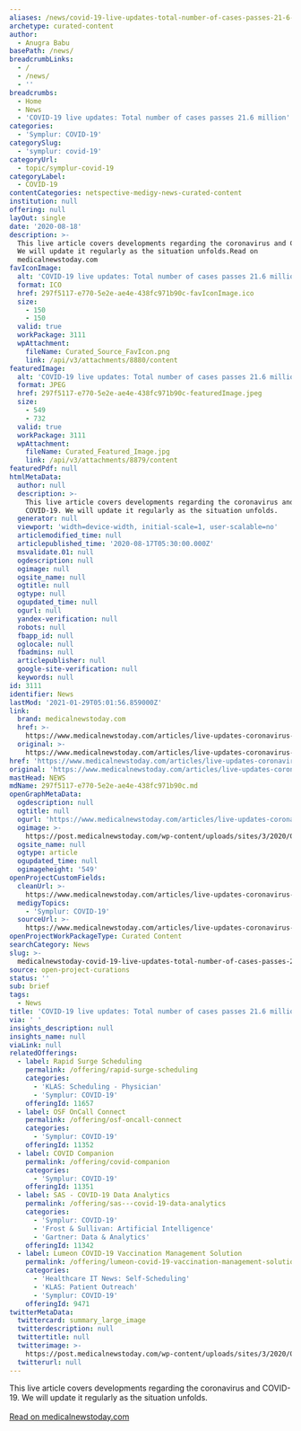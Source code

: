 ```yaml
---
aliases: /news/covid-19-live-updates-total-number-of-cases-passes-21-6-million
archetype: curated-content
author:
  - Anugra Babu
basePath: /news/
breadcrumbLinks:
  - /
  - /news/
  - ''
breadcrumbs:
  - Home
  - News
  - 'COVID-19 live updates: Total number of cases passes 21.6 million'
categories:
  - 'Symplur: COVID-19'
categorySlug:
  - 'symplur: covid-19'
categoryUrl:
  - topic/symplur-covid-19
categoryLabel:
  - COVID-19
contentCategories: netspective-medigy-news-curated-content
institution: null
offering: null
layOut: single
date: '2020-08-18'
description: >-
  This live article covers developments regarding the coronavirus and COVID-19.
  We will update it regularly as the situation unfolds.Read on
  medicalnewstoday.com
favIconImage:
  alt: 'COVID-19 live updates: Total number of cases passes 21.6 million'
  format: ICO
  href: 297f5117-e770-5e2e-ae4e-438fc971b90c-favIconImage.ico
  size:
    - 150
    - 150
  valid: true
  workPackage: 3111
  wpAttachment:
    fileName: Curated_Source_FavIcon.png
    link: /api/v3/attachments/8880/content
featuredImage:
  alt: 'COVID-19 live updates: Total number of cases passes 21.6 million'
  format: JPEG
  href: 297f5117-e770-5e2e-ae4e-438fc971b90c-featuredImage.jpeg
  size:
    - 549
    - 732
  valid: true
  workPackage: 3111
  wpAttachment:
    fileName: Curated_Featured_Image.jpg
    link: /api/v3/attachments/8879/content
featuredPdf: null
htmlMetaData:
  author: null
  description: >-
    This live article covers developments regarding the coronavirus and
    COVID-19. We will update it regularly as the situation unfolds.
  generator: null
  viewport: 'width=device-width, initial-scale=1, user-scalable=no'
  articlemodified_time: null
  articlepublished_time: '2020-08-17T05:30:00.000Z'
  msvalidate.01: null
  ogdescription: null
  ogimage: null
  ogsite_name: null
  ogtitle: null
  ogtype: null
  ogupdated_time: null
  ogurl: null
  yandex-verification: null
  robots: null
  fbapp_id: null
  oglocale: null
  fbadmins: null
  articlepublisher: null
  google-site-verification: null
  keywords: null
id: 3111
identifier: News
lastMod: '2021-01-29T05:01:56.859000Z'
link:
  brand: medicalnewstoday.com
  href: >-
    https://www.medicalnewstoday.com/articles/live-updates-coronavirus-covid-19#1
  original: >-
    https://www.medicalnewstoday.com/articles/live-updates-coronavirus-covid-19#1
href: 'https://www.medicalnewstoday.com/articles/live-updates-coronavirus-covid-19#1'
original: 'https://www.medicalnewstoday.com/articles/live-updates-coronavirus-covid-19#1'
mastHead: NEWS
mdName: 297f5117-e770-5e2e-ae4e-438fc971b90c.md
openGraphMetaData:
  ogdescription: null
  ogtitle: null
  ogurl: 'https://www.medicalnewstoday.com/articles/live-updates-coronavirus-covid-19'
  ogimage: >-
    https://post.medicalnewstoday.com/wp-content/uploads/sites/3/2020/06/GettyImages-1210300374_thumb.jpg
  ogsite_name: null
  ogtype: article
  ogupdated_time: null
  ogimageheight: '549'
openProjectCustomFields:
  cleanUrl: >-
    https://www.medicalnewstoday.com/articles/live-updates-coronavirus-covid-19#1
  medigyTopics:
    - 'Symplur: COVID-19'
  sourceUrl: >-
    https://www.medicalnewstoday.com/articles/live-updates-coronavirus-covid-19#1
openProjectWorkPackageType: Curated Content
searchCategory: News
slug: >-
  medicalnewstoday-covid-19-live-updates-total-number-of-cases-passes-21-6-million
source: open-project-curations
status: ''
sub: brief
tags:
  - News
title: 'COVID-19 live updates: Total number of cases passes 21.6 million'
via: ' '
insights_description: null
insights_name: null
viaLink: null
relatedOfferings:
  - label: Rapid Surge Scheduling
    permalink: /offering/rapid-surge-scheduling
    categories:
      - 'KLAS: Scheduling - Physician'
      - 'Symplur: COVID-19'
    offeringId: 11657
  - label: OSF OnCall Connect
    permalink: /offering/osf-oncall-connect
    categories:
      - 'Symplur: COVID-19'
    offeringId: 11352
  - label: COVID Companion
    permalink: /offering/covid-companion
    categories:
      - 'Symplur: COVID-19'
    offeringId: 11351
  - label: SAS - COVID-19 Data Analytics
    permalink: /offering/sas---covid-19-data-analytics
    categories:
      - 'Symplur: COVID-19'
      - 'Frost & Sullivan: Artificial Intelligence'
      - 'Gartner: Data & Analytics'
    offeringId: 11342
  - label: Lumeon COVID-19 Vaccination Management Solution
    permalink: /offering/lumeon-covid-19-vaccination-management-solution
    categories:
      - 'Healthcare IT News: Self-Scheduling'
      - 'KLAS: Patient Outreach'
      - 'Symplur: COVID-19'
    offeringId: 9471
twitterMetaData:
  twittercard: summary_large_image
  twitterdescription: null
  twittertitle: null
  twitterimage: >-
    https://post.medicalnewstoday.com/wp-content/uploads/sites/3/2020/06/GettyImages-1210300374_thumb-732x549.jpg
  twitterurl: null
---
```

This live article covers developments regarding the coronavirus and COVID-19. We will update it regularly as the situation unfolds.<br><br><a target="_blank" href=https://www.medicalnewstoday.com/articles/live-updates-coronavirus-covid-19#1>Read on medicalnewstoday.com</a>